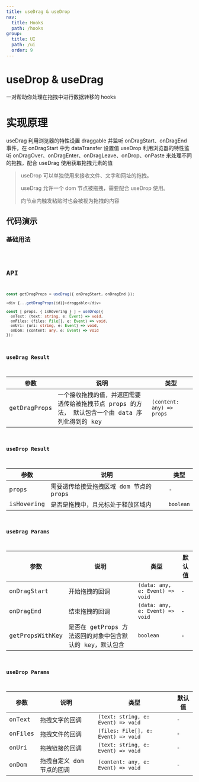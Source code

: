 ```yaml
---
title: useDrag & useDrop
nav:
  title: Hooks
  path: /hooks
group:
  title: UI
  path: /ui
  order: 9
---
```


# useDrop & useDrag

一对帮助你处理在拖拽中进行数据转移的 hooks

# 实现原理

useDrag 利用浏览器的特性设置 draggable 并监听 onDragStart、onDragEnd 事件，在 onDragStart 中为 dataTransfer 设置值
useDrop 利用浏览器的特性监听 onDragOver、onDragEnter、onDragLeave、onDrop、onPaste 来处理不同的拖拽，配合 useDrag 使用获取拖拽元素的值

> useDrop 可以单独使用来接收文件、文字和网址的拖拽。
>
> useDrag 允许一个 dom 节点被拖拽，需要配合 useDrop 使用。
>
> 向节点内触发粘贴时也会被视为拖拽的内容

## 代码演示

### 基础用法

<code src="./demo/demo1.tsx" />

## API

```typescript
const getDragProps = useDrag({ onDragStart, onDragEnd });

<div {...getDragProps(id)}>draggable</div>

const [ props, { isHovering } ] = useDrop({
  onText: (text: string, e: Event) => void,
  onFiles: (files: File[], e: Event) => void,
  onUri: (uri: string, e: Event) => void,
  onDom: (content: any, e: Event) => void
});
```

### useDrag Result

| 参数         | 说明                                                                                             | 类型                      |
| ------------ | ------------------------------------------------------------------------------------------------ | ------------------------- |
| getDragProps | 一个接收拖拽的值，并返回需要透传给被拖拽节点 props 的方法， 默认包含一个由 data 序列化得到的 key | `(content: any) => props` |

### useDrop Result

| 参数       | 说明                                    | 类型      |
| ---------- | --------------------------------------- | --------- |
| props      | 需要透传给接受拖拽区域 dom 节点的 props | -         |
| isHovering | 是否是拖拽中，且光标处于释放区域内      | `boolean` |

### useDrag Params

| 参数            | 说明                                                     | 类型                            | 默认值 |
| --------------- | -------------------------------------------------------- | ------------------------------- | ------ |
| onDragStart     | 开始拖拽的回调                                           | `(data: any, e: Event) => void` | -      |
| onDragEnd       | 结束拖拽的回调                                           | `(data: any, e: Event) => void` | -      |
| getPropsWithKey | 是否在 getProps 方法返回的对象中包含默认的 key，默认包含 | `boolean`                       | -      |

### useDrop Params

| 参数    | 说明                      | 类型                                | 默认值 |
| ------- | ------------------------- | ----------------------------------- | ------ |
| onText  | 拖拽文字的回调            | `(text: string, e: Event) => void`  | -      |
| onFiles | 拖拽文件的回调            | `(files: File[], e: Event) => void` | -      |
| onUri   | 拖拽链接的回调            | `(text: string, e: Event) => void`  | -      |
| onDom   | 拖拽自定义 dom 节点的回调 | `(content: any, e: Event) => void`  | -      |
